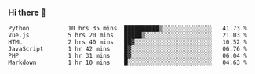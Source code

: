 ### Hi there 👋

<!--START_SECTION:waka-->

```text
Python           10 hrs 35 mins  ██████████▒░░░░░░░░░░░░░░   41.73 %
Vue.js           5 hrs 20 mins   █████▒░░░░░░░░░░░░░░░░░░░   21.03 %
HTML             2 hrs 40 mins   ██▓░░░░░░░░░░░░░░░░░░░░░░   10.52 %
JavaScript       1 hr 42 mins    █▓░░░░░░░░░░░░░░░░░░░░░░░   06.76 %
PHP              1 hr 31 mins    █▓░░░░░░░░░░░░░░░░░░░░░░░   06.04 %
Markdown         1 hr 10 mins    █░░░░░░░░░░░░░░░░░░░░░░░░   04.63 %
```

<!--END_SECTION:waka-->

<!--
**Jonas-VanHaeken/Jonas-VanHaeken** is a ✨ _special_ ✨ repository because its `README.md` (this file) appears on your GitHub profile.

Here are some ideas to get you started:

- 🔭 I’m currently working on ...
- 🌱 I’m currently learning ...
- 👯 I’m looking to collaborate on ...
- 🤔 I’m looking for help with ...
- 💬 Ask me about ...
- 📫 How to reach me: ...
- 😄 Pronouns: ...
- ⚡ Fun fact: ...
-->
